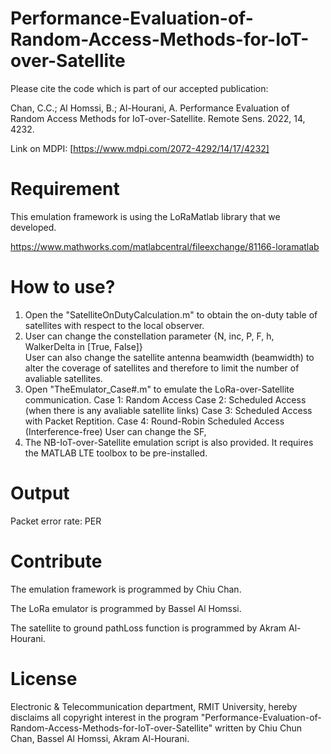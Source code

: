 # Performance-Evaluation-of-Random-Access-Methods-for-IoT-over-Satellite

Please cite the code which is part of our accepted publication:

Chan, C.C.; Al Homssi, B.; Al-Hourani, A. Performance Evaluation of Random Access Methods for IoT-over-Satellite. Remote Sens. 2022, 14, 4232. 

Link on MDPI: [https://www.mdpi.com/2072-4292/14/17/4232]
# Requirement

This emulation framework is using the LoRaMatlab library that we developed.

https://www.mathworks.com/matlabcentral/fileexchange/81166-loramatlab

# How to use?

1. Open the "SatelliteOnDutyCalculation.m" to obtain the on-duty table of satellites with respect to the local observer.
2. User can change the constellation parameter {N, inc, P, F, h, WalkerDelta in [True, False]}	
   User can also change the satellite antenna beamwidth (beamwidth) to alter the coverage of satellites and therefore to limit the number of avaliable satellites.
3. Open "TheEmulator_Case#.m" to emulate the LoRa-over-Satellite communication. 
	Case 1: Random Access
	Case 2: Scheduled Access (when there is any avaliable satellite links)
	Case 3: Scheduled Access with Packet Reptition.
 	Case 4: Round-Robin Scheduled Access (Interference-free)
   User can change the SF, 
4. The NB-IoT-over-Satellite emulation script is also provided. It requires the MATLAB LTE toolbox to be pre-installed. 

# Output

Packet error rate: PER

# Contribute

The emulation framework is programmed by Chiu Chan.

The LoRa emulator is programmed by Bassel Al Homssi.

The satellite to ground pathLoss function is programmed by Akram Al-Hourani.

# License

Electronic & Telecommunication department, RMIT University, hereby disclaims all copyright interest in the program "Performance-Evaluation-of-Random-Access-Methods-for-IoT-over-Satellite" written by Chiu Chun Chan, Bassel Al Homssi, Akram Al-Hourani.
